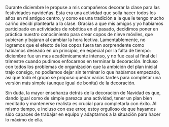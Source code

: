 Durante diciembre le propuse a mis compañeros decorar la clase para las festividades navideñas. Esta era una actividad que solía hacer todos los años en mi antiguo centro, y como es una tradición a la que le tengo mucho cariño decidí plantearla a la clase. Gracias a que mis amigos y yo habíamos participado en actividades de robótica en el pasado, decidimos poner en práctica nuestro conocimiento para crear copos de nieve móviles, que subieran y bajaran al cambiar la hora lectiva. Lamentablemente, no logramos que el efecto de los copos fuera tan sorprendente como habíamos deseado en un principio, en especial por la falta de tiempo: diciembre fue un mes académicamente intenso, y no fue casi al final del trimestre cuando pudimos enfocarnos en terminar la decoración. Incluso con todos los problemas de organización que la ambición del plan inicial trajo consigo, no podíamos dejar sin terminar lo que habíamos empezado, así que todo el grupo se propuso quedar varias tardes para completar una versión más simple (aunque igual de bonita) de la decoración.

Sin duda, la mayor enseñanza detrás de la decoración de Navidad es que, dando igual como de simple parezca una actividad, tener un plan bien meditado y mantenerse realista es crucial para completarla con éxito. Al mismo tiempo, e incluso con ese error, estoy orgulloso de que hayamos sido capaces de trabajar en equipo y adaptarnos a la situación para hacer lo máximo de ella.

